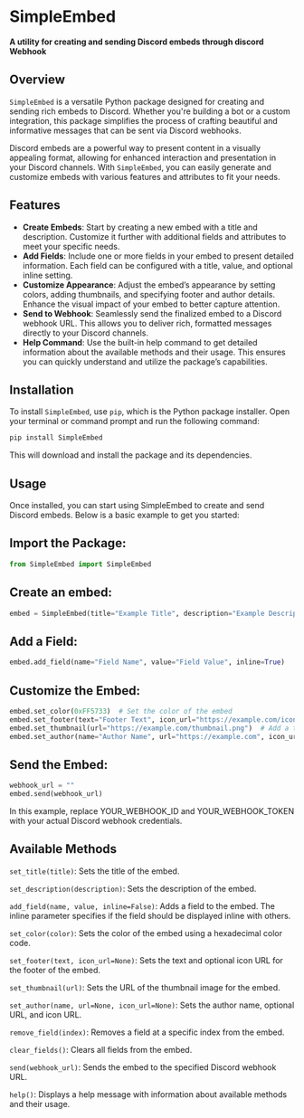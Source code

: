 # SimpleEmbed

**A utility for creating and sending Discord embeds through discord Webhook**

## Overview

`SimpleEmbed` is a versatile Python package designed for creating and sending rich embeds to Discord. Whether you're building a bot or a custom integration, this package simplifies the process of crafting beautiful and informative messages that can be sent via Discord webhooks. 

Discord embeds are a powerful way to present content in a visually appealing format, allowing for enhanced interaction and presentation in your Discord channels. With `SimpleEmbed`, you can easily generate and customize embeds with various features and attributes to fit your needs.

## Features

- **Create Embeds**: Start by creating a new embed with a title and description. Customize it further with additional fields and attributes to meet your specific needs.
- **Add Fields**: Include one or more fields in your embed to present detailed information. Each field can be configured with a title, value, and optional inline setting.
- **Customize Appearance**: Adjust the embed’s appearance by setting colors, adding thumbnails, and specifying footer and author details. Enhance the visual impact of your embed to better capture attention.
- **Send to Webhook**: Seamlessly send the finalized embed to a Discord webhook URL. This allows you to deliver rich, formatted messages directly to your Discord channels.
- **Help Command**: Use the built-in help command to get detailed information about the available methods and their usage. This ensures you can quickly understand and utilize the package’s capabilities.

## Installation

To install `SimpleEmbed`, use `pip`, which is the Python package installer. Open your terminal or command prompt and run the following command:

```bash
pip install SimpleEmbed
```
This will download and install the package and its dependencies.

## Usage
Once installed, you can start using SimpleEmbed to create and send Discord embeds. Below is a basic example to get you started:

## Import the Package:

```python
from SimpleEmbed import SimpleEmbed
```

## Create an embed:
```python
embed = SimpleEmbed(title="Example Title", description="Example Description")
```


## Add a Field:
```python
embed.add_field(name="Field Name", value="Field Value", inline=True)
```
## Customize the Embed:
```py
embed.set_color(0xFF5733)  # Set the color of the embed
embed.set_footer(text="Footer Text", icon_url="https://example.com/icon.png")  # Add a footer
embed.set_thumbnail(url="https://example.com/thumbnail.png")  # Add a thumbnail
embed.set_author(name="Author Name", url="https://example.com", icon_url="https://example.com/author-icon.png")  # Set the author
```

## Send the Embed:
```python
webhook_url = ""
embed.send(webhook_url)
```

In this example, replace YOUR_WEBHOOK_ID and YOUR_WEBHOOK_TOKEN with your actual Discord webhook credentials.

## Available Methods

`set_title(title)`: Sets the title of the embed.

`set_description(description)`: Sets the description of the embed.

`add_field(name, value, inline=False)`: Adds a field to the embed. The inline parameter specifies if the field should be displayed inline with others.

`set_color(color)`: Sets the color of the embed using a hexadecimal color code.

`set_footer(text, icon_url=None)`: Sets the text and optional icon URL for the footer of the embed.

`set_thumbnail(url)`: Sets the URL of the thumbnail image for the embed.

`set_author(name, url=None, icon_url=None)`: Sets the author name, optional URL, and icon URL.

`remove_field(index)`: Removes a field at a specific index from the embed.

`clear_fields()`: Clears all fields from the embed.

`send(webhook_url)`: Sends the embed to the specified Discord webhook URL.

`help()`: Displays a help message with information about available methods and their usage.
